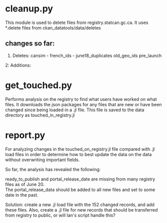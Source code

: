 cleanup.py
==========

This module is used to delete files from registry.statcan.gc.ca. It uses *.delete files from ckan_datatools/data/deletes

changes so far:
--------------
1. Deletes:
cansim -
french_ids -
june18_duplicates 
old_geo_ids
pre_launch

2: Additions:





get_touched.py
==============

Performs analysis on the registry to find what users have worked on what files.  It downloads the json packages for any files 
that are new or have been changed since being loaded in a .jl file.  This file is saved to the data directory as touched_in_registry.jl

report.py
=========

For analyzing changes in the touched_on_registry.jl file compared with .jl load files in order to determine how to best update the data 
on the data without overwriting important fields.

So far, the analysis has revealed the following:

ready_to_publish and portal_release_date are missing from many registry files as of June 20.  
The portal_release_data should be added to all new files and set to some date in the past.


Solution:  create a new .jl load file with the 152 changed records, and add these files. 
Also, create a .jl file for new records that should be transferred from registry to public, or will Ian's script handle this?
